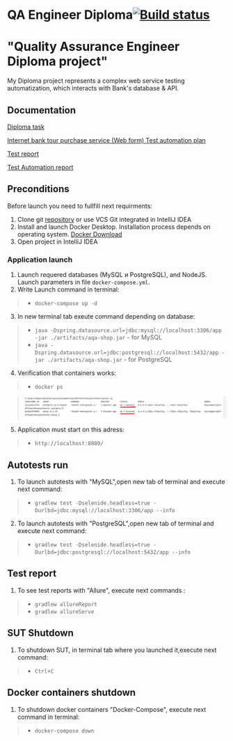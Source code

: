# QA Engineer Diploma[![Build status](https://ci.appveyor.com/api/projects/status/c5wxdfokui3trvi8?svg=true)](https://ci.appveyor.com/project/Aleks4404/diplomaprojectoftheprofessiontester)

# "Quality Assurance Engineer Diploma project"

My Diploma project represents a complex web service testing automatization, which interacts with Bank's database & API.

## Documentation

[Diploma task](https://github.com/netology-code/qa-diploma.git)

[Internet bank tour purchase service (Web form) Test automation plan](doc/Plan.md)

[Test report](doc/Report.md)

[Test Automation report](doc/Summary.md)

## Preconditions

Before launch you need to fullfill next requirments:
1. Clone git [repository](https://github.com/Aleks4404/DiplomaProjectOfTheProfessionTester)
or use VCS Git integrated in IntelliJ IDEA
2. Install and launch Docker Desktop. Installation process depends on operating system.
[Docker Download](https://docs.docker.com/get-docker/)
3. Open project in IntelliJ IDEA

### Application launch

1. Launch requered databases (MySQL и PostgreSQL), and NodeJS. Launch parameters in file `docker-compose.yml`.
2. Write Launch command in terminal:
> * `docker-compose up -d`

3. In new terminal tab exeute command depending on database:

> * `java -Dspring.datasource.url=jdbc:mysql://localhost:3306/app -jar ./artifacts/aqa-shop.jar` - for MySQL
> * `java -Dspring.datasource.url=jdbc:postgresql://localhost:5432/app -jar ./artifacts/aqa-shop.jar` - for PostgreSQL

4. Verification that containers works:

> * `docker ps`

> ![Starting the container](doc/pic/StartConteyner.png)

5. Application must start on this adress:

> * `http://localhost:8080/`
 
## Autotests run

1. To launch autotests with "MySQL",open new tab of terminal and execute next command:
> * `gradlew test -Dselenide.headless=true -Durlbd=jdbc:mysql://localhost:3306/app --info`

2.  To launch autotests with "PostgreSQL",open new tab of terminal and execute next command:
> * `gradlew test -Dselenide.headless=true -Durlbd=jdbc:postgresql://localhost:5432/app --info`

## Test report

1. To see test reports with "Allure", execute next commands :
> * `gradlew allureReport`
> * `gradlew allureServe`

## SUT Shutdown

1. To shutdown SUT, in terminal tab where you launched it,execute next command:
> * `Ctrl+C`

## Docker containers shutdown
1. To shutdown docker containers "Docker-Compose", execute next command in terminal: 

> * `docker-compose down`
